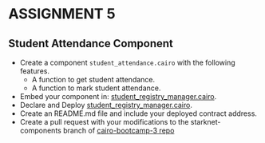<!--ASSIGNMENT CREATED ON 14/10/2024-->

# ASSIGNMENT 5

## Student Attendance Component
- Create a component `student_attendance.cairo` with the following features.
    - A function to get student attendance.
    - A function to mark student attendance.
- Embed your component in: [student_registry_manager.cairo](../stc/student_registry_manager.cairo).
- Declare and Deploy [student_registry_manager.cairo](../stc/student_registry_manager.cairo).
- Create an README.md file and include your deployed contract address.
- Create a pull request with your modifications to the starknet-components branch of [cairo-bootcamp-3 repo]( https://github.com/BlockheaderWeb3-Community/cairo-bootcamp-3)